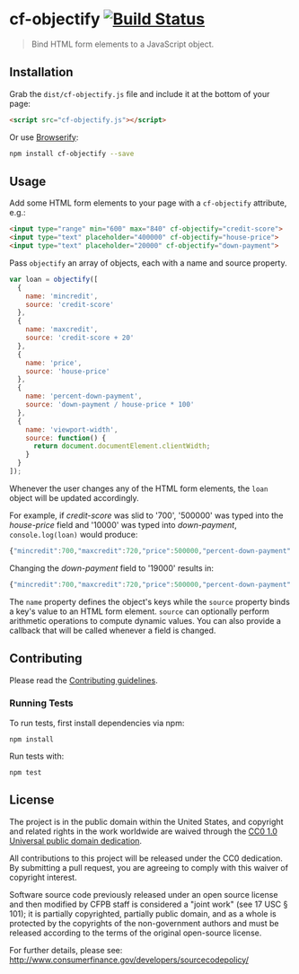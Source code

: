 # cf-objectify [![Build Status](https://secure.travis-ci.org/cfpb/cf-objectify.png?branch=master)](http://travis-ci.org/cfpb/cf-objectify)

> Bind HTML form elements to a JavaScript object.

## Installation

Grab the `dist/cf-objectify.js` file and include it at the bottom of your page:

```html
<script src="cf-objectify.js"></script>
```

Or use [Browserify](http://browserify.org/):

```sh
npm install cf-objectify --save
```

## Usage

Add some HTML form elements to your page with a `cf-objectify` attribute, e.g.:

```html
<input type="range" min="600" max="840" cf-objectify="credit-score">
<input type="text" placeholder="400000" cf-objectify="house-price">
<input type="text" placeholder="20000" cf-objectify="down-payment">
```
Pass `objectify` an array of objects, each with a name and source property.

```javascript
var loan = objectify([
  {
    name: 'mincredit',
    source: 'credit-score'
  },
  {
    name: 'maxcredit',
    source: 'credit-score + 20'
  },
  {
    name: 'price',
    source: 'house-price'
  },
  {
    name: 'percent-down-payment',
    source: 'down-payment / house-price * 100'
  },
  {
    name: 'viewport-width',
    source: function() {
      return document.documentElement.clientWidth;
    }
  }
]);
```

Whenever the user changes any of the HTML form elements, the `loan` object will be updated accordingly.

For example, if *credit-score* was slid to '700', '500000' was typed into the *house-price* field and '10000' was typed into *down-payment*, `console.log(loan)` would produce:

```javascript
{"mincredit":700,"maxcredit":720,"price":500000,"percent-down-payment":2,"viewport-width":705}
```

Changing the *down-payment* field to '19000' results in:

```javascript
{"mincredit":700,"maxcredit":720,"price":500000,"percent-down-payment":3.8,"viewport-width":705}
```

The `name` property defines the object's keys while the `source` property binds a key's value to an HTML form element. `source` can optionally perform arithmetic operations to compute dynamic values. You can also provide a callback that will be called whenever a field is changed.

## Contributing

Please read the [Contributing guidelines](CONTRIBUTING.md).

### Running Tests

To run tests, first install dependencies via npm:

```
npm install
```

Run tests with:

```
npm test
```

## License

The project is in the public domain within the United States, and
copyright and related rights in the work worldwide are waived through
the [CC0 1.0 Universal public domain dedication](http://creativecommons.org/publicdomain/zero/1.0/).

All contributions to this project will be released under the CC0
dedication. By submitting a pull request, you are agreeing to comply
with this waiver of copyright interest.

Software source code previously released under an open source license and then modified by CFPB staff is considered a "joint work" (see 17 USC § 101); it is partially copyrighted, partially public domain, and as a whole is protected by the copyrights of the non-government authors and must be released according to the terms of the original open-source license.

For further details, please see: http://www.consumerfinance.gov/developers/sourcecodepolicy/